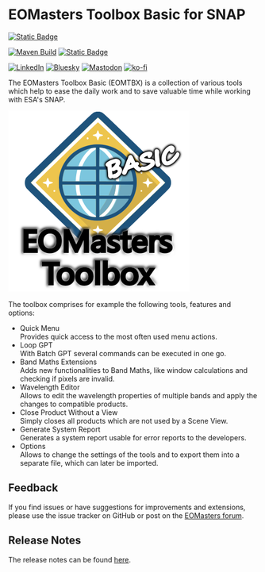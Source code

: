 EOMasters Toolbox Basic for SNAP
===============================
[![Static Badge](https://img.shields.io/badge/%F0%9F%8C%90-eo?style=for-the-badge&logoSize=auto&label=EOMasters&color=262626)](https://www.eomasters.org)

[![Maven Build](https://github.com/eomasters-repos/eomtbx/actions/workflows/mvn-build.yml/badge.svg)](https://github.com/eomasters-repos/eomtbx/actions/workflows/maven-build.yml)
[![Static Badge](https://img.shields.io/badge/FOR%20ESA%20SNAP-Version%2011-00AA89?labelColor=5A5A5A)](https://step.esa.int/main/)

[![LinkedIn](https://img.shields.io/badge/LinkedIn-0077B5?style=for-the-badge&logo=linkedin&logoColor=white)](https://www.linkedin.com/company/eomasters)
[![Bluesky](https://img.shields.io/badge/Bluesky-0285FF?style=for-the-badge&logo=bluesky&logoColor=fff&labelColor=0285FF)](https://bsky.app/profile/eomasters.org)
[![Mastodon](https://img.shields.io/badge/Mastodon-6364FF?style=for-the-badge&logo=Mastodon&logoColor=white)](https://mastodon.green/@EOMasters)
[![ko-fi](https://img.shields.io/badge/Ko--fi-F16061?style=for-the-badge&logo=ko-fi&logoColor=white)](https://ko-fi.com/eomasters)

The EOMasters Toolbox Basic (EOMTBX) is a collection of various tools which help to ease the daily work and to save valuable
time while working with ESA's SNAP.

![eomtbx_basic_logo_365.png](src/main/resources/org/eomasters/eomtbx/eomtbx_basic_logo_365.png)

The toolbox comprises for example the following tools, features and options:

* Quick Menu<br>
  Provides quick access to the most often used menu actions.
* Loop GPT<br>
  With Batch GPT several commands can be executed in one go.
* Band Maths Extensions<br>
  Adds new functionalities to Band Maths, like window calculations and checking if pixels are invalid.
* Wavelength Editor<br>
  Allows to edit the wavelength properties of multiple bands and apply the changes to compatible products.
* Close Product Without a View<br>
  Simply closes all products which are not used by a Scene View.
* Generate System Report<br>
  Generates a system report usable for error reports to the developers.
* Options<br>
  Allows to change the settings of the tools and to export them into a separate file, which can later be imported.

## Feedback

If you find issues or have suggestions for improvements and extensions, please use the issue tracker on GitHub or
post on the [EOMasters forum](https://www.eomasters.org/forum).

## Release Notes

The release notes can be found [here](https://github.com/eomasters-repos/eomtbx/releases).
